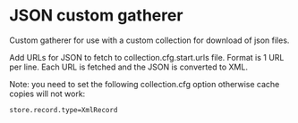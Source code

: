 # JSON custom gatherer

Custom gatherer for use with a custom collection for download of json files.

Add URLs for JSON to fetch to collection.cfg.start.urls file.  Format is 1 URL per line.  Each URL is fetched and the JSON is converted to XML.

Note: you need to set the following collection.cfg option otherwise cache copies will not work:

```
store.record.type=XmlRecord
```
